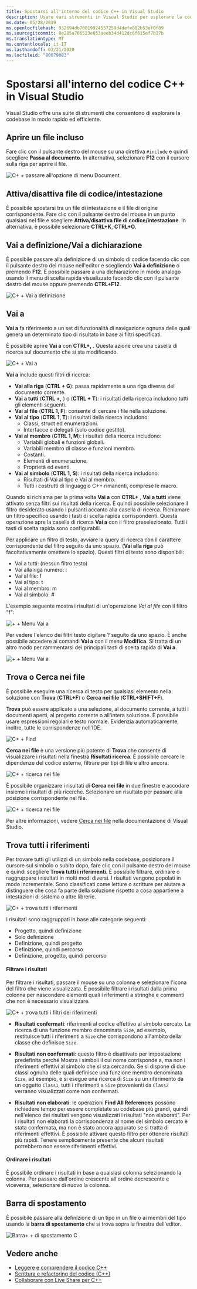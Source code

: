 ```yaml
---
title: Spostarsi all'interno del codice C++ in Visual Studio
description: Usare vari strumenti in Visual Studio per esplorare la codebase di C++.
ms.date: 05/28/2019
ms.openlocfilehash: 932694db70019924557259d4defe802b53ef0f89
ms.sourcegitcommit: 8e285a766523e653aeeb34d412dc6f615ef7b17b
ms.translationtype: MT
ms.contentlocale: it-IT
ms.lasthandoff: 03/21/2020
ms.locfileid: "80079083"
---
```

# <a name="navigate-c-code-in-visual-studio"></a>Spostarsi all'interno del codice C++ in Visual Studio

Visual Studio offre una suite di strumenti che consentono di esplorare la codebase in modo rapido ed efficiente.

## <a name="open-an-included-file"></a>Aprire un file incluso

Fare clic con il pulsante destro del mouse su una direttiva `#include` e quindi scegliere **Passa al documento**. In alternativa, selezionare **F12** con il cursore sulla riga per aprire il file.

![C&#43; &#43; passare all'opzione di menu Document](../ide/media/go-to-document.png "Vai al documento")

## <a name="toggle-headercode-file"></a>Attiva/disattiva file di codice/intestazione

È possibile spostarsi tra un file di intestazione e il file di origine corrispondente. Fare clic con il pulsante destro del mouse in un punto qualsiasi nel file e scegliere **Attiva/disattiva file di codice/intestazione**. In alternativa, è possibile selezionare **CTRL+K**, **CTRL+O**.

## <a name="go-to-definitiondeclaration"></a>Vai a definizione/Vai a dichiarazione

È possibile passare alla definizione di un simbolo di codice facendo clic con il pulsante destro del mouse nell'editor e scegliendo **Vai a definizione** o premendo **F12**. È possibile passare a una dichiarazione in modo analogo usando il menu di scelta rapida visualizzato facendo clic con il pulsante destro del mouse oppure premendo **CTRL+F12**.

![C&#43; &#43; Vai a definizione](../ide/media/go-to-def.png "Vai a definizione")

## <a name="go-to"></a>Vai a

**Vai a** fa riferimento a un set di funzionalità di navigazione ognuna delle quali genera un determinato tipo di risultato in base ai filtri specificati.

È possibile aprire **Vai a** con **CTRL+,** . Questa azione crea una casella di ricerca sul documento che si sta modificando.

![C&#43; &#43; Vai a](../ide/media/go-to-cpp.png "Vai a")

**Vai a** include questi filtri di ricerca:

- **Vai alla riga** (**CTRL + G**): passa rapidamente a una riga diversa del documento corrente.
- **Vai a tutti** (**CTRL +,** ) o (**CTRL + T**): i risultati della ricerca includono tutti gli elementi seguenti.
- **Vai al file** (**CTRL 1, F**): consente di cercare i file nella soluzione.
- **Vai al tipo** (**CTRL 1, T**): i risultati della ricerca includono:
  - Classi, struct ed enumerazioni.
  - Interfacce e delegati (solo codice gestito).
- **Vai al membro** (**CTRL 1, M**): i risultati della ricerca includono:
  - Variabili globali e funzioni globali.
  - Variabili membro di classe e funzioni membro.
  - Costanti.
  - Elementi di enumerazione.
  - Proprietà ed eventi.
- **Vai al simbolo** (**CTRL 1, S**): i risultati della ricerca includono:
  - Risultati di Vai al tipo e Vai al membro.
  - Tutti i costrutti di linguaggio C++ rimanenti, comprese le macro.

Quando si richiama per la prima volta **Vai a** con **CTRL+** , **Vai a tutti** viene attivato senza filtri sui risultati della ricerca. È quindi possibile selezionare il filtro desiderato usando i pulsanti accanto alla casella di ricerca. Richiamare un filtro specifico usando i tasti di scelta rapida corrispondenti. Questa operazione apre la casella di ricerca **Vai a** con il filtro preselezionato. Tutti i tasti di scelta rapida sono configurabili.

Per applicare un filtro di testo, avviare la query di ricerca con il carattere corrispondente del filtro seguito da uno spazio. (**Vai alla riga** può facoltativamente omettere lo spazio). Questi filtri di testo sono disponibili:

- Vai a tutti: (nessun filtro testo)
- Vai alla riga numero: :
- Vai al file: f
- Vai al tipo: t
- Vai al membro: m
- Vai al simbolo: #

L'esempio seguente mostra i risultati di un'operazione *Vai al file* con il filtro "f":

![&#43; &#43; Menu Vai a](../ide/media/vs2017-go-to-results.png "Menu Vai a")

Per vedere l'elenco dei filtri testo digitare ? seguito da uno spazio. È anche possibile accedere ai comandi **Vai a** con il menu **Modifica**. Si tratta di un altro modo per rammentarsi dei principali tasti di scelta rapida di **Vai a**.

![&#43; &#43; Menu Vai a](../ide/media/go-to-menu-cpp.png "Menu Vai a")

## <a name="find-or-find-in-files"></a>Trova o Cerca nei file

È possibile eseguire una ricerca di testo per qualsiasi elemento nella soluzione con **Trova** (**CTRL+F**) o **Cerca nei file** (**CTRL+SHIFT+F**).

**Trova** può essere applicato a una selezione, al documento corrente, a tutti i documenti aperti, al progetto corrente o all'intera soluzione. È possibile usare espressioni regolari e testo normale. Evidenzia automaticamente, inoltre, tutte le corrispondenze nell'IDE.

![C&#43; &#43; Find](../ide/media/find-cpp.png "Find")

**Cerca nei file** è una versione più potente di **Trova** che consente di visualizzare i risultati nella finestra **Risultati ricerca**. È possibile cercare le dipendenze del codice esterne, filtrare per tipi di file e altro ancora.

![C&#43; &#43; ricerca nei file](../ide/media/find-in-files-cpp.png "Cerca nei file")

È possibile organizzare i risultati di **Cerca nei file** in due finestre e accodare insieme i risultati di più ricerche. Selezionare un risultato per passare alla posizione corrispondente nel file.

![C&#43; &#43; ricerca nei file](../ide/media/vs2017-find-in-files-results.png "Cerca nei file")

Per altre informazioni, vedere [Cerca nei file](/visualstudio/ide/find-in-files) nella documentazione di Visual Studio.

## <a name="find-all-references"></a>Trova tutti i riferimenti

Per trovare tutti gli utilizzi di un simbolo nella codebase, posizionare il cursore sul simbolo o subito dopo, fare clic con il pulsante destro del mouse e quindi scegliere **Trova tutti i riferimenti**. È possibile filtrare, ordinare o raggruppare i risultati in molti modi diversi. I risultati vengono popolati in modo incrementale. Sono classificati come letture o scritture per aiutare a distinguere che cosa fa parte della soluzione rispetto a cosa appartiene a intestazioni di sistema o altre librerie.

![C&#43; &#43; trova tutti i riferimenti](../ide/media/find-all-references-results-cpp.png "Trova tutti i riferimenti")

I risultati sono raggruppati in base alle categorie seguenti:

- Progetto, quindi definizione
- Solo definizione
- Definizione, quindi progetto
- Definizione, quindi percorso
- Definizione, progetto, quindi percorso

#### <a name="filter-results"></a>Filtrare i risultati

Per filtrare i risultati, passare il mouse su una colonna e selezionare l'icona del filtro che viene visualizzata. È possibile filtrare i risultati dalla prima colonna per nascondere elementi quali i riferimenti a stringhe e commenti che non è necessario visualizzare.

![C&#43; &#43; trova tutti i filtri dei riferimenti](../ide/media/find-all-references-filters-cpp.png "Filtri trova tutti i riferimenti")

- **Risultati confermati**: riferimenti al codice effettivo al simbolo cercato. La ricerca di una funzione membro denominata `Size`, ad esempio, restituisce tutti i riferimenti a `Size` che corrispondono all'ambito della classe che definisce `Size`.

- **Risultati non confermati**: questo filtro è disattivato per impostazione predefinita perché Mostra i simboli il cui nome corrisponde a, ma non i riferimenti effettivi al simbolo che si sta cercando. Se si dispone di due classi ognuna delle quali definisce una funzione membro denominata `Size`, ad esempio, e si esegue una ricerca di `Size` su un riferimento da un oggetto `Class1`, tutti i riferimenti a `Size` provenienti da `Class2` verranno visualizzati come non confermati.

- **Risultati non elaborati**: le operazioni **Find All References** possono richiedere tempo per essere completate su codebase più grandi, quindi nell'elenco dei risultati vengono visualizzati i risultati "non elaborati". Per i risultati non elaborati la corrispondenza al nome del simbolo cercato è stata confermata, ma non è stato ancora appurato se si tratta di riferimenti effettivi. È possibile attivare questo filtro per ottenere risultati più rapidi. Tenere semplicemente presente che alcuni risultati potrebbero non essere riferimenti effettivi.

#### <a name="sort-results"></a>Ordinare i risultati

È possibile ordinare i risultati in base a qualsiasi colonna selezionando la colonna. Per passare dall'ordine crescente all'ordine decrescente e viceversa, selezionare di nuovo la colonna.

## <a name="navigation-bar"></a>Barra di spostamento

È possibile passare alla definizione di un tipo in un file o ai membri del tipo usando la **barra di spostamento** che si trova sopra la finestra dell'editor.

![Barra&#43; &#43; di spostamento C](../ide/media/navbar-cpp.png "Barra di spostamento")

## <a name="see-also"></a>Vedere anche

- [Leggere e comprendere il codice C++](read-and-understand-code-cpp.md)</br>
- [Scrittura e refactoring del codice (C++)](read-and-understand-code-cpp.md)</br>
- [Collaborare con Live Share per C++](live-share-cpp.md)
